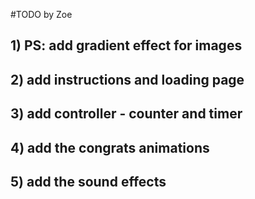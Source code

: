 #TODO by Zoe

## 1) PS: add gradient effect for images

## 2) add instructions and loading page

## 3) add controller - counter and timer

## 4) add the congrats animations

## 5) add the sound effects
